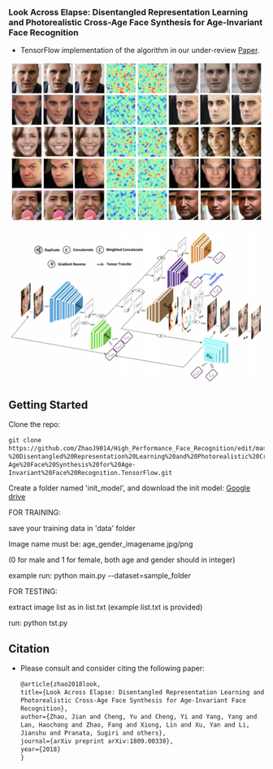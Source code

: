 
### Look Across Elapse: Disentangled Representation Learning and Photorealistic Cross-Age Face Synthesis for Age-Invariant Face Recognition


- TensorFlow implementation of the algorithm in our under-review [Paper](https://arxiv.org/pdf/1809.00338.pdf).

<p align="center">
  <img src="pub/AIM_Results.png" width="500">
</p>

<p align="center">
  <img src="pub/AIM.png" width="500">
</p>


## Getting Started
Clone the repo:

```
git clone https://github.com/ZhaoJ9014/High_Performance_Face_Recognition/edit/master/src/Look%20Across%20Elapse-%20Disentangled%20Representation%20Learning%20and%20Photorealistic%20Cross-Age%20Face%20Synthesis%20for%20Age-Invariant%20Face%20Recognition.TensorFlow.git
```

Create a folder named 'init_model', and download the init model: [Google drive](https://drive.google.com/file/d/18an2kKQ186CuTOX4rrRXAlDaM3kH9pWu/view?usp=sharing)

FOR TRAINING:

save your training data in 'data' folder

Image name must be:
age_gender_imagename.jpg/png

(0 for male and 1 for female, both age and gender should in integer)

example run:
python main.py --dataset=sample_folder

FOR TESTING:

extract image list as in list.txt (example list.txt is provided)

run:
python tst.py


## Citation
- Please consult and consider citing the following paper:

      @article{zhao2018look,
      title={Look Across Elapse: Disentangled Representation Learning and Photorealistic Cross-Age Face Synthesis for Age-Invariant Face Recognition},
      author={Zhao, Jian and Cheng, Yu and Cheng, Yi and Yang, Yang and Lan, Haochong and Zhao, Fang and Xiong, Lin and Xu, Yan and Li, Jianshu and Pranata, Sugiri and others},
      journal={arXiv preprint arXiv:1809.00338},
      year={2018}
      }
